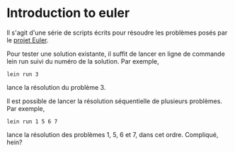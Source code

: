 # Introduction to euler

Il s'agit d'une série de scripts écrits pour résoudre les problèmes posés par le [projet Euler](http://projecteuler.net/).

Pour tester une solution existante, il suffit de lancer en ligne de commande lein run suivi du numéro de la solution. Par exemple, 
```
lein run 3
```
lance la résolution du problème 3.

Il est possible de lancer la résolution séquentielle de plusieurs problèmes. Par exemple,
```
lein run 1 5 6 7
```
lance la résolution des problèmes 1, 5, 6 et 7, dans cet ordre. Compliqué, hein?
